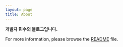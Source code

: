 ```yaml
---
layout: page
title: About
---
```


**개발자 민수의 블로그입니다.**

For more information, please browse the [README](https://github.com/mswoo/mswoo.github.io) file.
